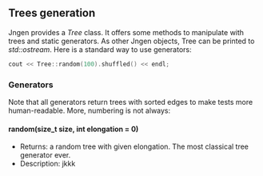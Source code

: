 ## Trees generation

Jngen provides a *Tree* class. It offers some methods to manipulate with trees and static generators. As other Jngen objects, Tree can be printed to *std::ostream*. Here is a standard way to use generators:

```cpp
cout << Tree::random(100).shuffled() << endl;
```

### Generators
Note that all generators return trees with sorted edges to make tests more human-readable. More, numbering is not always:
#### random(size_t size, int elongation = 0)
* Returns: a random tree with given elongation. The most classical tree generator ever.
* Description: jkkk
